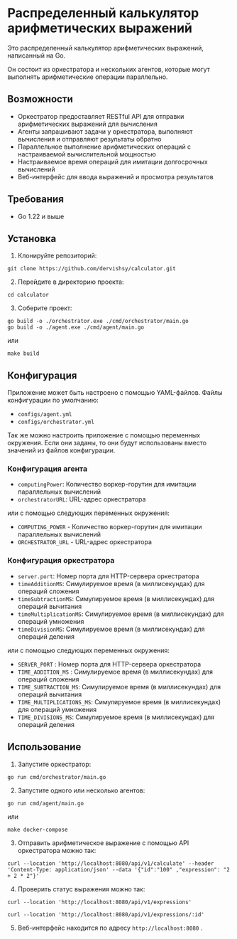 # Распределенный калькулятор арифметических выражений

Это распределенный калькулятор арифметических выражений, написанный на Go.

Он состоит из оркестратора и нескольких агентов, которые могут выполнять арифметические операции параллельно.

## Возможности

- Оркестратор предоставляет RESTful API для отправки арифметических выражений для вычисления
- Агенты запрашивают задачи у оркестратора, выполняют вычисления и отправляют результаты обратно
- Параллельное выполнение арифметических операций с настраиваемой вычислительной мощностью
- Настраиваемое время операций для имитации долгосрочных вычислений
- Веб-интерфейс для ввода выражений и просмотра результатов

## Требования

- Go 1.22 и выше

## Установка

1. Клонируйте репозиторий:

```
git clone https://github.com/dervishsy/calculator.git
```

2. Перейдите в директорию проекта:

```
cd calculator
```

3. Соберите проект:

```
go build -o ./orchestrator.exe ./cmd/orchestrator/main.go
go build -o ./agent.exe ./cmd/agent/main.go
```

или

```
make build
```

## Конфигурация

Приложение может быть настроено с помощью YAML-файлов. Файлы конфигурации по умолчанию:
 - `configs/agent.yml`
 - `configs/orchestrator.yml`

Так же можно настроить приложение с помощью переменных окружения. Если они заданы, то они будут использованы вместо значений из файлов конфигурации.


### Конфигурация агента

- `computingPower`: Количество воркер-горутин для имитации параллельных вычислений
- `orchestratorURL`: URL-адрес оркестратора

или с помощью следующих переменных окружения:

- `COMPUTING_POWER` - Количество воркер-горутин для имитации параллельных вычислений
- `ORCHESTRATOR_URL` - URL-адрес оркестратора

### Конфигурация оркестратора

- `server.port`: Номер порта для HTTP-сервера оркестратора
- `timeAdditionMS`: Симулируемое время (в миллисекундах) для операций сложения
- `timeSubtractionMS`: Симулируемое время (в миллисекундах) для операций вычитания
- `timeMultiplicationMS`: Симулируемое время (в миллисекундах) для операций умножения
- `timeDivisionMS`: Симулируемое время (в миллисекундах) для операций деления

или с помощью следующих переменных окружения:
- `SERVER_PORT` : Номер порта для HTTP-сервера оркестратора
- `TIME_ADDITION_MS` : Симулируемое время (в миллисекундах) для операций сложения
- `TIME_SUBTRACTION_MS`: Симулируемое время (в миллисекундах) для операций вычитания
- `TIME_MULTIPLICATIONS_MS`: Симулируемое время (в миллисекундах) для операций умножения
- `TIME_DIVISIONS_MS`: Симулируемое время (в миллисекундах) для операций деления


## Использование

1. Запустите оркестратор:

```
go run cmd/orchestrator/main.go
```

2. Запустите одного или несколько агентов:

```
go run cmd/agent/main.go
```

или

```
make docker-compose
```

3. Отправить арифметическое выражение с помощью API оркестратора можно так:

```
curl --location 'http://localhost:8080/api/v1/calculate' --header 'Content-Type: application/json' --data '{"id":"100" ,"expression": "2 + 2 * 2"}'
```

4. Проверить статус выражения можно так:

```
curl --location 'http://localhost:8080/api/v1/expressions'
```

```
curl --location 'http://localhost:8080/api/v1/expressions/:id'
```

5. Веб-интерфейс находится по адресу `http://localhost:8080` .